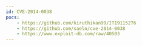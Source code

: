 ```yaml
---
id: CVE-2014-0038
pocs:
    - https://github.com/kiruthikan99/IT19115276
    - https://github.com/saelo/cve-2014-0038
    - https://www.exploit-db.com/raw/40503
---
```

